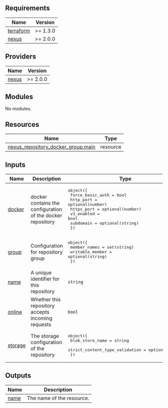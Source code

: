 ## Requirements

| Name | Version |
|------|---------|
| <a name="requirement_terraform"></a> [terraform](#requirement\_terraform) | >= 1.3.0 |
| <a name="requirement_nexus"></a> [nexus](#requirement\_nexus) | >= 2.0.0 |

## Providers

| Name | Version |
|------|---------|
| <a name="provider_nexus"></a> [nexus](#provider\_nexus) | >= 2.0.0 |

## Modules

No modules.

## Resources

| Name | Type |
|------|------|
| [nexus_repository_docker_group.main](https://registry.terraform.io/providers/datadrivers/nexus/latest/docs/resources/repository_docker_group) | resource |

## Inputs

| Name | Description | Type | Default | Required |
|------|-------------|------|---------|:--------:|
| <a name="input_docker"></a> [docker](#input\_docker) | docker contains the configuration of the docker repository | <pre>object({<br>    force_basic_auth = bool<br>    http_port        = optional(number)<br>    https_port       = optional(number)<br>    v1_enabled       = bool<br>    subdomain        = optional(string)<br>  })</pre> | n/a | yes |
| <a name="input_group"></a> [group](#input\_group) | Configuration for repository group | <pre>object({<br>    member_names    = set(string)<br>    writable_member = optional(string)<br>  })</pre> | n/a | yes |
| <a name="input_name"></a> [name](#input\_name) | A unique identifier for this repository | `string` | n/a | yes |
| <a name="input_online"></a> [online](#input\_online) | Whether this repository accepts incoming requests | `bool` | `null` | no |
| <a name="input_storage"></a> [storage](#input\_storage) | The storage configuration of the repository | <pre>object({<br>    blob_store_name                = string<br>    strict_content_type_validation = optional(bool)<br>  })</pre> | n/a | yes |

## Outputs

| Name | Description |
|------|-------------|
| <a name="output_name"></a> [name](#output\_name) | The name of the resource. |
